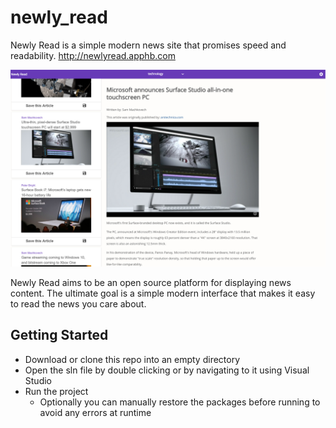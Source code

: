 # newly_read
Newly Read is a simple modern news site that promises speed and readability. http://newlyread.apphb.com

![Newly Read](https://github.com/Zafuzi/newly_read/raw/master/readme_images/newly_read_news.PNG)

Newly Read aims to be an open source platform for displaying news content. The ultimate goal is a simple modern interface that makes it easy to read the news you care about.

## Getting Started
- Download or clone this repo into an empty directory
- Open the sln file by double clicking or by navigating to it using Visual Studio
- Run the project
  - Optionally you can manually restore the packages before running to avoid any errors at runtime

